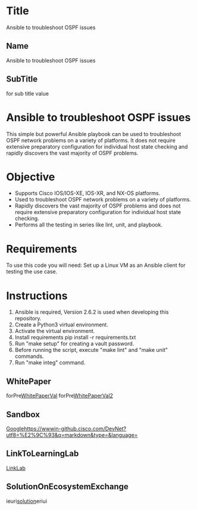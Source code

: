 # Title
Ansible to troubleshoot OSPF issues

## Name
Ansible to troubleshoot OSPF issues
## SubTitle
for sub title value

# Ansible to troubleshoot OSPF issues
This simple but powerful Ansible playbook can be used to troubleshoot OSPF network problems on a variety of platforms. It does not require extensive preparatory configuration for individual host state checking and rapidly discovers the vast majority of OSPF problems. 

# Objective 
* Supports Cisco IOS/IOS-XE, IOS-XR, and NX-OS platforms.
* Used to troubleshoot OSPF network problems on a variety of platforms.
* Rapidly discovers the vast majority of OSPF problems and does not require extensive preparatory configuration for individual host state checking.
* Performs all the testing in series like lint, unit, and playbook. 

# Requirements

To use this code you will need: Set up a Linux VM as an Ansible client for testing the use case.

# Instructions 
1. Ansible is required, Version 2.6.2 is used when developing this repository.
1. Create a Python3 virtual environment.
1. Activate the virtual environment.
1. Install requirements 
     pip install -r requirements.txt
1. Run "make setup" for creating a vault password.
1. Before running the script, execute "make lint" and "make unit" commands.
1. Run "make integ" command.

## WhitePaper
forPre[WhitePaperVal](http://www.whitePaper.com/)
forPre[WhitePaperVal2](http://www.whitePaper222.com/)

## Sandbox
[Google](http://www.google.com/)https://wwwin-github.cisco.com/DevNet?utf8=%E2%9C%93&q=markdown&type=&language=

## LinkToLearningLab
[LinkLab](http://www.link.com/)

## SolutionOnEcosystemExchange
ieuri[solution](http://www.solution.com/)eriui
